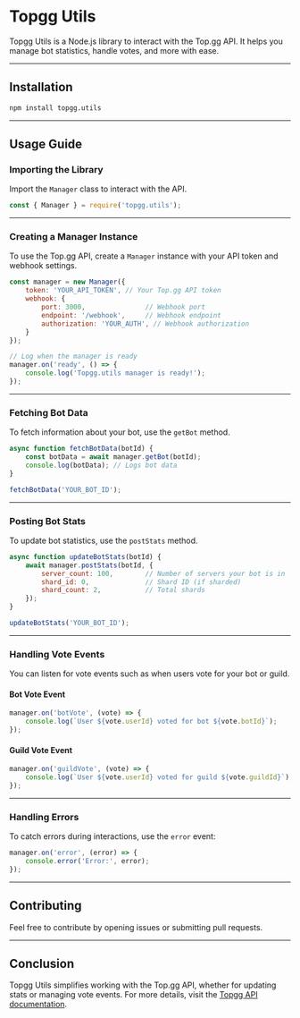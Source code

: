 # **Topgg Utils**

Topgg Utils is a Node.js library to interact with the Top.gg API. It helps you manage bot statistics, handle votes, and more with ease.

---

## **Installation**
```bash
npm install topgg.utils
```

---

## **Usage Guide**
### **Importing the Library**

Import the `Manager` class to interact with the API.

```javascript
const { Manager } = require('topgg.utils');
```

---

### **Creating a Manager Instance**

To use the Top.gg API, create a `Manager` instance with your API token and webhook settings.

```javascript
const manager = new Manager({
    token: 'YOUR_API_TOKEN', // Your Top.gg API token
    webhook: {
        port: 3000,               // Webhook port
        endpoint: '/webhook',     // Webhook endpoint
        authorization: 'YOUR_AUTH', // Webhook authorization
    }
});

// Log when the manager is ready
manager.on('ready', () => {
    console.log('Topgg.utils manager is ready!');
});
```

---

### **Fetching Bot Data**

To fetch information about your bot, use the `getBot` method.

```javascript
async function fetchBotData(botId) {
    const botData = await manager.getBot(botId);
    console.log(botData); // Logs bot data
}

fetchBotData('YOUR_BOT_ID');
```

---

### **Posting Bot Stats**

To update bot statistics, use the `postStats` method.

```javascript
async function updateBotStats(botId) {
    await manager.postStats(botId, {
        server_count: 100,        // Number of servers your bot is in
        shard_id: 0,              // Shard ID (if sharded)
        shard_count: 2,           // Total shards
    });
}

updateBotStats('YOUR_BOT_ID');
```

---

### **Handling Vote Events**

You can listen for vote events such as when users vote for your bot or guild.

#### **Bot Vote Event**

```javascript
manager.on('botVote', (vote) => {
    console.log(`User ${vote.userId} voted for bot ${vote.botId}`);
});
```

#### **Guild Vote Event**

```javascript
manager.on('guildVote', (vote) => {
    console.log(`User ${vote.userId} voted for guild ${vote.guildId}`);
});
```

---

### **Handling Errors**

To catch errors during interactions, use the `error` event:

```javascript
manager.on('error', (error) => {
    console.error('Error:', error);
});
```

---

## **Contributing**

Feel free to contribute by opening issues or submitting pull requests.

---

## **Conclusion**

Topgg Utils simplifies working with the Top.gg API, whether for updating stats or managing vote events. For more details, visit the [Topgg API documentation](https://docs.top.gg/docs).
